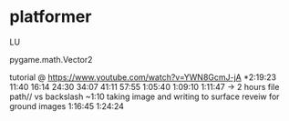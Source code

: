 # platformer

LU

pygame.math.Vector2

tutorial @ https://www.youtube.com/watch?v=YWN8GcmJ-jA *2:19:23
11:40
16:14
24:30
34:07
41:11
57:55
1:05:40
1:09:10
1:11:47 -> 2 hours file path// vs backslash
~1:10 taking image and writing to surface reveiw for ground images
1:16:45
1:24:24

